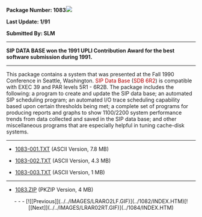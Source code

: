 <x-sas-window top="90" bottom="768" left="12" right="542">



<b>Package Number: 1083</b>![](../../IMAGES/OS2200.JPG)


<b>Last Update: 1/91</b>


<b>Submitted By: SLM</b>


&#10;
- - -
<b>SIP DATA BASE won the 1991 UPLI Contribution Award for the best
software submission during 1991.</b>


&#10;
- - -
This package contains a system that was presented at the Fall 1990
Conference in Seattle, Washington. <font color="#AF0000">SIP Data
Base</font> (<font color="#AF0000">SDB 6R2</font>) is compatible with
EXEC 39 and PAR levels 5R1 - 6R2B. The package includes the
following: a program to create and update the SIP data base; an
automated SIP scheduling program; an automated I/O trace scheduling
capability based upon certain thresholds being met; a complete set of
programs for producing reports and graphs to show 1100/2200 system
performance trends from data collected and saved in the SIP data
base; and other miscellaneous programs that are especially helpful in
tuning cache-disk systems.


&#10;
- - -



   
- [1083-001.TXT](1083-001.TXT) (ASCII Version, 7.8
       MB)
    
       
- [1083-002.TXT](1083-002.TXT) (ASCII Version, 4.3
       MB)
    
       
- [1083-003.TXT](1083-003.TXT) (ASCII Version, 1 MB)


&#10;
- - -



   
- [1083.ZIP](1083.ZIP) (PKZIP Version, 4 MB)


<center>
- - -
[![[Previous]](../../IMAGES/LRARO2LF.GIF)](../1082/INDEX.HTM)[![[Next]](../../IMAGES/LRAR02RT.GIF)](../1084/INDEX.HTM)
</center>


</x-sas-window>